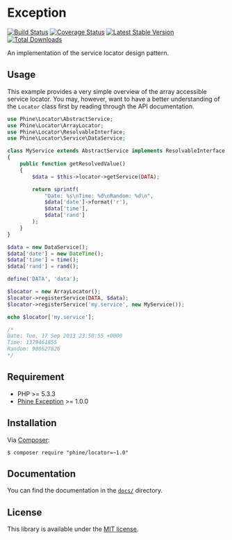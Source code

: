 Exception
=========

[![Build Status][]](https://travis-ci.org/phine/lib-locator)
[![Coverage Status][]](https://coveralls.io/r/phine/lib-locator)
[![Latest Stable Version][]](https://packagist.org/packages/phine/locator)
[![Total Downloads][]](https://packagist.org/packages/phine/locator)

An implementation of the service locator design pattern.

Usage
-----

This example provides a very simple overview of the array accessible
service locator. You may, however, want to have a better understanding
of the `Locator` class first by reading through the API documentation.

```php
use Phine\Locator\AbstractService;
use Phine\Locator\ArrayLocator;
use Phine\Locator\ResolvableInterface;
use Phine\Locator\Service\DataService;

class MyService extends AbstractService implements ResolvableInterface
{
    public function getResolvedValue()
    {
        $data = $this->locator->getService(DATA);

        return sprintf(
            "Date: %s\nTime: %d\nRandom: %d\n",
            $data['date']->format('r'),
            $data['time'],
            $data['rand']
        );
    }
}

$data = new DataService();
$data['date'] = new DateTime();
$data['time'] = time();
$data['rand'] = rand();

define('DATA', 'data');

$locator = new ArrayLocator();
$locator->registerService(DATA, $data);
$locator->registerService('my.service', new MyService());

echo $locator['my.service'];

/*
Date: Tue, 17 Sep 2013 23:50:55 +0000
Time: 1379461855
Random: 908627826
*/
```

Requirement
-----------

- PHP >= 5.3.3
- [Phine Exception][] >= 1.0.0

Installation
------------

Via [Composer][]:

    $ composer require "phine/locator=~1.0"

Documentation
-------------

You can find the documentation in the [`docs/`](docs/) directory.

License
-------

This library is available under the [MIT license](LICENSE).

[Build Status]: https://travis-ci.org/phine/lib-locator.png?branch=master
[Coverage Status]: https://coveralls.io/repos/phine/lib-locator/badge.png
[Latest Stable Version]: https://poser.pugx.org/phine/locator/v/stable.png
[Total Downloads]: https://poser.pugx.org/phine/locator/downloads.png
[Phine Exception]: https://github.com/phine/lib-exception
[Composer]: http://getcomposer.org/
